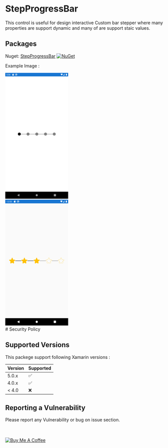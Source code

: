 # StepProgressBar

This control is useful for design interactive Custom bar stepper where many properties are support dynamic and many of are support staic values.

## Packages ##
Nuget:  [StepProgressBar](https://www.nuget.org/packages/StepProgressBar/) [![NuGet](https://img.shields.io/nuget/v/StepProgressBar)](https://www.nuget.org/packages/StepProgressBar/)



Example Image :

<img src="https://github.com/shubhamsharma12147/StepProgressBar/blob/master/Example/Example%201.png"  width="200" height="400"/>
</br>
<img src="https://github.com/shubhamsharma12147/StepProgressBar/blob/master/Example/Example%202.png"  width="200" height="400"/>
</br>
# Security Policy

## Supported Versions

This packege support following Xamarin versions :

| Version | Supported          |
| ------- | ------------------ |
| 5.0.x   | :white_check_mark:                |
| 4.0.x   | :white_check_mark: |
| < 4.0   | :x:                |

## Reporting a Vulnerability

Please report any Vulnerability or bug on issue section.
</br>
</br>
</br>

<a href="https://www.buymeacoffee.com/Shubham121" target="_blank"><img src="https://cdn.buymeacoffee.com/buttons/v2/default-yellow.png" alt="Buy Me A Coffee" style="height: 60px !important;width: 217px !important;" ></a>

